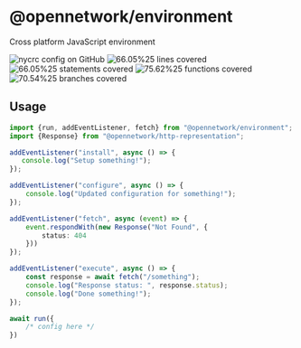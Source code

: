 # @opennetwork/environment

Cross platform JavaScript environment

[//]: # (badges)

![nycrc config on GitHub](https://img.shields.io/nycrc/virtualstate/x) ![66.05%25 lines covered](https://img.shields.io/badge/lines-66.05%25-yellow) ![66.05%25 statements covered](https://img.shields.io/badge/statements-66.05%25-yellow) ![75.62%25 functions covered](https://img.shields.io/badge/functions-75.62%25-yellow) ![70.54%25 branches covered](https://img.shields.io/badge/branches-70.54%25-yellow)

[//]: # (badges)

## Usage

```typescript
import {run, addEventListener, fetch} from "@opennetwork/environment"; 
import {Response} from "@opennetwork/http-representation";

addEventListener("install", async () => {
   console.log("Setup something!"); 
});

addEventListener("configure", async () => {
    console.log("Updated configuration for something!");
});

addEventListener("fetch", async (event) => {
    event.respondWith(new Response("Not Found", {
        status: 404
    }))
});

addEventListener("execute", async () => {
    const response = await fetch("/something");
    console.log("Response status: ", response.status);
    console.log("Done something!");
});

await run({
    /* config here */
})
```
